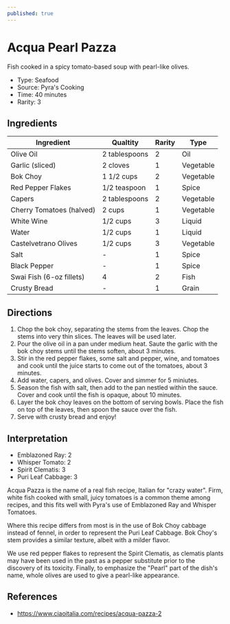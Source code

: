 ```yaml
---
published: true
---
```


# Acqua Pearl Pazza

Fish cooked in a spicy tomato-based soup with pearl-like olives.

* Type: Seafood
* Source: Pyra's Cooking
* Time: 40 minutes
* Rarity: 3

## Ingredients

| Ingredient           | Qualtity       | Rarity | Type      |
| -------------------- | -------------- | ------ | --------- |
| Olive Oil            | 2 tablespoons  | 2      | Oil       |
| Garlic (sliced)      | 2 cloves       | 1      | Vegetable |
| Bok Choy             | 1 1/2 cups     | 2      | Vegetable |
| Red Pepper Flakes    | 1/2 teaspoon   | 1      | Spice     |
| Capers               | 2 tablespoons  | 2      | Vegetable |
| Cherry Tomatoes (halved) | 2 cups     | 1      | Vegetable |
| White Wine           | 1/2 cups       | 3      | Liquid    |
| Water                | 1/2 cups       | 1      | Liquid    |
| Castelvetrano Olives | 1/2 cups       | 3      | Vegetable |
| Salt                 | -              | 1      | Spice     |
| Black Pepper         | -              | 1      | Spice     |
| Swai Fish (6-oz fillets) | 4          | 2      | Fish      |
| Crusty Bread         | -              | 1      | Grain     |

## Directions

1. Chop the bok choy, separating the stems from the leaves. Chop the stems into very thin slices. The leaves will be used later.
2. Pour the olive oil in a pan under medium heat. Saute the garlic with the bok choy stems until the stems soften, about 3 minutes.
3. Stir in the red pepper flakes, some salt and pepper, wine, and tomatoes and cook until the juice starts to come out of the tomatoes, about 3 minutes.
4. Add water, capers, and olives. Cover and simmer for 5 miniutes.
5. Season the fish with salt, then add to the pan nestled within the sauce. Cover and cook until the fish is opaque, about 10 minutes.
6. Layer the bok choy leaves on the bottom of serving bowls. Place the fish on top of the leaves, then spoon the sauce over the fish.
7. Serve with crusty bread and enjoy!

## Interpretation

* Emblazoned Ray: 2
* Whisper Tomato: 2
* Spirit Clematis: 3
* Puri Leaf Cabbage: 3

Acqua Pazza is the name of a real fish recipe, Italian for "crazy water". Firm, white fish cooked with small, juicy tomatoes is a common theme among recipes, and this fits well with Pyra's use of Emblazoned Ray and Whisper Tomatoes.

Where this recipe differs from most is in the use of Bok Choy cabbage instead of fennel, in order to represent the Puri Leaf Cabbage. Bok Choy's stem provides a similar texture, albeit with a milder flavor.

We use red pepper flakes to represent the Spirit Clematis, as clematis plants may have been used in the past as a pepper substitute prior to the discovery of its toxicity. Finally, to emphasize the "Pearl" part of the dish's name, whole olives are used to give a pearl-like appearance.

## References

* https://www.ciaoitalia.com/recipes/acqua-pazza-2
